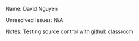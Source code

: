 Name: David Nguyen

Unresolved Issues: N/A

Notes: Testing source control with github classroom

###
